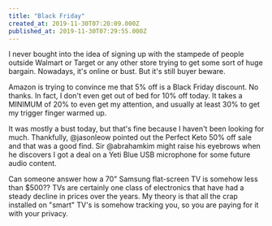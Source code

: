 ```yaml
---
title: "Black Friday"
created_at: 2019-11-30T07:20:09.000Z
published_at: 2019-11-30T07:29:55.000Z
---
```

I never bought into the idea of signing up with the stampede of people outside Walmart or Target or any other store trying to get some sort of huge bargain. Nowadays, it's online or bust. But it's still buyer beware.

Amazon is trying to convince me that 5% off is a Black Friday discount. No thanks. In fact, I don't even get out of bed for 10% off today. It takes a MINIMUM of 20% to even get my attention, and usually at least 30% to get my trigger finger warmed up. 

It was mostly a bust today, but that's fine because I haven't been looking for much. Thankfully, @jasonleow pointed out the Perfect Keto 50% off sale and that was a good find. Sir @abrahamkim might raise his eyebrows when he discovers I got a deal on a Yeti Blue USB microphone for some future audio content. 

Can someone answer how a 70" Samsung flat-screen TV is somehow less than $500?? TVs are certainly one class of electronics that have had a steady decline in prices over the years. My theory is that all the crap installed on "smart" TV's is somehow tracking you, so you are paying for it with your privacy.
